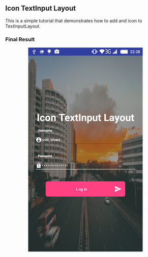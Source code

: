 Icon TextInput Layout
----------------------
This is a simple tutorial that demonstrates how to add and icon to TextInputLayout.

### Final Result
<p align="center">
  <img src="https://github.com/kioko/icon-textinput-layout/blob/master/artwork/FinalResult.png?raw=true" alt="Final Result"/>
</p>